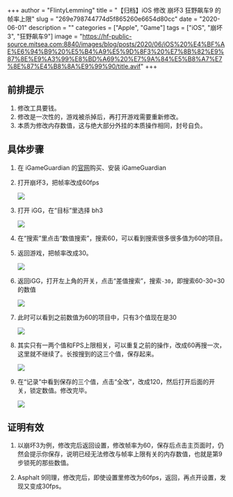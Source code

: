 +++
author = "FlintyLemming"
title = "【归档】iOS 修改 崩坏3 狂野飙车9 的帧率上限"
slug = "269e798744774d5f865260e6654d80cc"
date = "2020-06-01"
description = ""
categories = ["Apple", "Game"]
tags = ["iOS", "崩坏3", "狂野飙车9"]
image = "https://hf-public-source.mitsea.com:8840/images/blog/posts/2020/06/iOS%20%E4%BF%AE%E6%94%B9%20%E5%B4%A9%E5%9D%8F3%20%E7%8B%82%E9%87%8E%E9%A3%99%E8%BD%A69%20%E7%9A%84%E5%B8%A7%E7%8E%87%E4%B8%8A%E9%99%90/title.avif"
+++

## 前排提示

1. 修改工具要钱。
2. 修改是一次性的，游戏被杀掉后，再打开游戏需要重新修改。
3. 本质为修改内存数值，这与绝大部分外挂的本质操作相同，封号自负。

## 具体步骤

1. 在 iGameGuardian 的[官网](http://igg-server.herokuapp.com)购买、安装 iGameGuardian

2. 打开崩坏3，把帧率改成60fps

    ![](https://hf-public-source.mitsea.com:8840/images/blog/posts/2020/06/iOS%20%E4%BF%AE%E6%94%B9%20%E5%B4%A9%E5%9D%8F3%20%E7%8B%82%E9%87%8E%E9%A3%99%E8%BD%A69%20%E7%9A%84%E5%B8%A7%E7%8E%87%E4%B8%8A%E9%99%90/1.avif)

3. 打开 iGG，在“目标”里选择 bh3

    ![](https://hf-public-source.mitsea.com:8840/images/blog/posts/2020/06/iOS%20%E4%BF%AE%E6%94%B9%20%E5%B4%A9%E5%9D%8F3%20%E7%8B%82%E9%87%8E%E9%A3%99%E8%BD%A69%20%E7%9A%84%E5%B8%A7%E7%8E%87%E4%B8%8A%E9%99%90/2.avif)

4. 在“搜索”里点击“数值搜索”，搜索60，可以看到搜索很多很多值为60的项目。

5. 返回游戏，把帧率改成30。

    ![](https://hf-public-source.mitsea.com:8840/images/blog/posts/2020/06/iOS%20%E4%BF%AE%E6%94%B9%20%E5%B4%A9%E5%9D%8F3%20%E7%8B%82%E9%87%8E%E9%A3%99%E8%BD%A69%20%E7%9A%84%E5%B8%A7%E7%8E%87%E4%B8%8A%E9%99%90/3.avif)

6. 返回iGG，打开左上角的开关，点击“差值搜索”，搜索`-30`，即搜索60-30=30的数值

    ![](https://hf-public-source.mitsea.com:8840/images/blog/posts/2020/06/iOS%20%E4%BF%AE%E6%94%B9%20%E5%B4%A9%E5%9D%8F3%20%E7%8B%82%E9%87%8E%E9%A3%99%E8%BD%A69%20%E7%9A%84%E5%B8%A7%E7%8E%87%E4%B8%8A%E9%99%90/4.avif)

7. 此时可以看到之前数值为60的项目中，只有3个值现在是30

    ![](https://hf-public-source.mitsea.com:8840/images/blog/posts/2020/06/iOS%20%E4%BF%AE%E6%94%B9%20%E5%B4%A9%E5%9D%8F3%20%E7%8B%82%E9%87%8E%E9%A3%99%E8%BD%A69%20%E7%9A%84%E5%B8%A7%E7%8E%87%E4%B8%8A%E9%99%90/5.avif)

8. 其实只有一两个值和FPS上限相关，可以重复之前的操作，改成60再搜一次，这里就不继续了。长按搜到的这三个值，保存起来。

    ![](https://hf-public-source.mitsea.com:8840/images/blog/posts/2020/06/iOS%20%E4%BF%AE%E6%94%B9%20%E5%B4%A9%E5%9D%8F3%20%E7%8B%82%E9%87%8E%E9%A3%99%E8%BD%A69%20%E7%9A%84%E5%B8%A7%E7%8E%87%E4%B8%8A%E9%99%90/6.avif)

9. 在“记录”中看到保存的三个值，点击“全改”，改成120，然后打开后面的开关，锁定数值。修改完毕。

    ![](https://hf-public-source.mitsea.com:8840/images/blog/posts/2020/06/iOS%20%E4%BF%AE%E6%94%B9%20%E5%B4%A9%E5%9D%8F3%20%E7%8B%82%E9%87%8E%E9%A3%99%E8%BD%A69%20%E7%9A%84%E5%B8%A7%E7%8E%87%E4%B8%8A%E9%99%90/7.avif)

## 证明有效

1. 以崩坏3为例，修改完后返回设置，修改帧率为60，保存后点击主页面时，仍然会提示你保存，说明已经无法修改与帧率上限有关的内存数值，也就是第9步锁死的那些数值。

2. Asphalt 9同理，修改完后，即使设置里修改为60fps，返回，再点开设置，发现又变成30fps。
